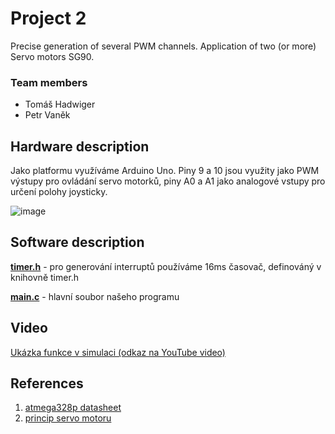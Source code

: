 # Project 2

Precise generation of several PWM channels. Application of two (or more) Servo motors SG90.

### Team members

* Tomáš Hadwiger
* Petr Vaněk

## Hardware description

Jako platformu využíváme Arduino Uno. Piny 9 a 10 jsou využity jako PWM výstupy pro ovládání servo motorků, piny A0 a A1 jako analogové vstupy pro určení polohy joysticky.  

![image](https://user-images.githubusercontent.com/99393183/208788504-52a2e88e-d9c4-4347-8edf-64526b840d83.png)
## Software description

[**timer.h**](https://github.com/petrvaneek/digital-electronics-2/blob/main/project_2/include/timer.h) - pro generování interruptů používáme 16ms časovač, definováný v knihovně timer.h

[**main.c**](https://github.com/petrvaneek/digital-electronics-2/blob/main/project_2/src/main.c) - hlavní soubor našeho programu

## Video

[Ukázka funkce v simulaci (odkaz na YouTube video)](https://youtu.be/Qu-rFiBgfe8)

## References

1. [atmega328p datasheet](https://ww1.microchip.com/downloads/en/DeviceDoc/Atmel-7810-Automotive-Microcontrollers-ATmega328P_Datasheet.pdf)
2. [princip servo motoru](https://navody.dratek.cz/arduino-projekty/servo-motor.html?gclid=Cj0KCQiA14WdBhD8ARIsANao07ifRruf_l1Q9S53Kcy6BkveMnA-QAOAwEd9ykN7mnKZPWH7Ini-VLsaAk2rEALw_wcB)
